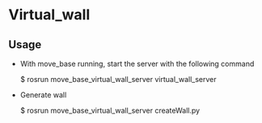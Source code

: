 # Virtual_wall

## Usage

+ With move_base running, start the server with the following command

     $ rosrun move_base_virtual_wall_server virtual_wall_server
  
+ Generate wall
    
     $ rosrun move_base_virtual_wall_server createWall.py
